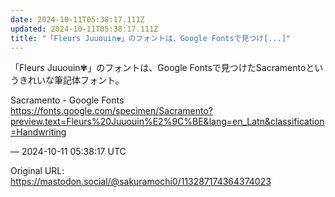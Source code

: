 ```yaml
---
date: 2024-10-11T05:38:17.111Z
updated: 2024-10-11T05:38:17.111Z
title: "「Fleurs Juuouin✾」のフォントは、Google Fontsで見つけ[...]"
---
```


<p>「Fleurs Juuouin✾」のフォントは、Google Fontsで見つけたSacramentoというきれいな筆記体フォント。</p><p>Sacramento - Google Fonts<br /><a href="https://fonts.google.com/specimen/Sacramento?preview.text=Fleurs%20Juuouin%E2%9C%BE&amp;lang=en_Latn&amp;classification=Handwriting" target="_blank" rel="nofollow noopener" translate="no"><span class="invisible">https://</span><span class="ellipsis">fonts.google.com/specimen/Sacr</span><span class="invisible">amento?preview.text=Fleurs%20Juuouin%E2%9C%BE&amp;lang=en_Latn&amp;classification=Handwriting</span></a></p>

&mdash; 2024-10-11 05:38:17 UTC

Original URL: https://mastodon.social/@sakuramochi0/113287174364374023
